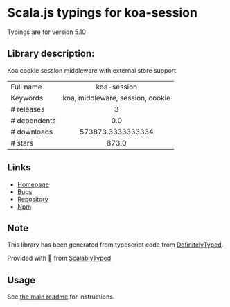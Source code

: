 
# Scala.js typings for koa-session

Typings are for version 5.10

## Library description:
Koa cookie session middleware with external store support

|                    |                 |
| ------------------ | :-------------: |
| Full name          | koa-session |
| Keywords           | koa, middleware, session, cookie |
| # releases         | 3 |
| # dependents       | 0.0 |
| # downloads        | 573873.3333333334 |
| # stars            | 873.0 |

## Links
- [Homepage](https://github.com/koajs/session#readme)
- [Bugs](https://github.com/koajs/session/issues)
- [Repository](https://github.com/koajs/session)
- [Npm](https://www.npmjs.com/package/koa-session)
    


## Note
This library has been generated from typescript code from [DefinitelyTyped](https://definitelytyped.org).

Provided with :purple_heart: from [ScalablyTyped](https://github.com/oyvindberg/ScalablyTyped)

## Usage
See [the main readme](../../readme.md) for instructions.


